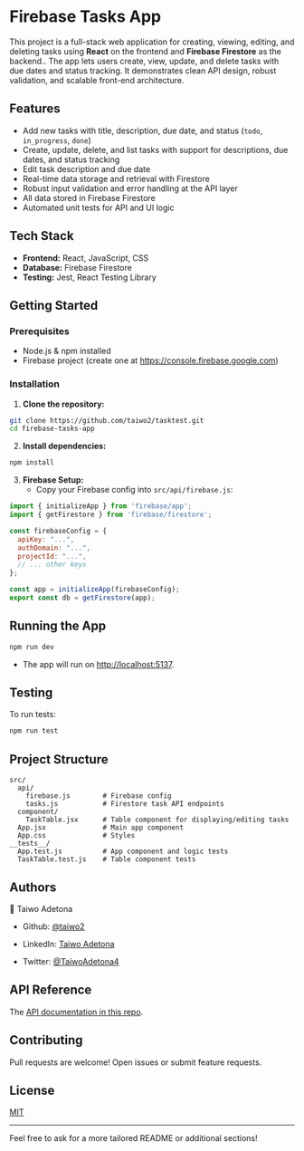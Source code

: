 
# Firebase Tasks App

This project is a full-stack web application for creating, viewing, editing, and deleting tasks using **React** on the frontend and **Firebase Firestore** as the backend.. The app lets users create, view, update, and delete tasks with due dates and status tracking.  It demonstrates clean API design, robust validation, and scalable front-end architecture.

## Features

- Add new tasks with title, description, due date, and status (`todo`, `in_progress`, `done`)
- Create, update, delete, and list tasks with support for descriptions, due dates, and status tracking
- Edit task description and due date
- Real-time data storage and retrieval with Firestore
- Robust input validation and error handling at the API layer
- All data stored in Firebase Firestore
- Automated unit tests for API and UI logic


## Tech Stack

- **Frontend:** React, JavaScript, CSS
- **Database:** Firebase Firestore
- **Testing:** Jest, React Testing Library


## Getting Started

### Prerequisites

- Node.js \& npm installed
- Firebase project (create one at https://console.firebase.google.com)


### Installation

1. **Clone the repository:**

```bash
git clone https://github.com/taiwo2/tasktest.git
cd firebase-tasks-app
```

2. **Install dependencies:**

```bash
npm install
```

3. **Firebase Setup:**
    - Copy your Firebase config into `src/api/firebase.js`:

```js
import { initializeApp } from 'firebase/app';
import { getFirestore } from 'firebase/firestore';

const firebaseConfig = {
  apiKey: "...",
  authDomain: "...",
  projectId: "...",
  // ... other keys
};

const app = initializeApp(firebaseConfig);
export const db = getFirestore(app);
```


## Running the App

```bash
npm run dev
```

- The app will run on [http://localhost:5137](http://localhost:5137).


## Testing

To run tests:

```bash
npm run test
```


## Project Structure

```
src/
  api/
    firebase.js        # Firebase config
    tasks.js           # Firestore task API endpoints
  component/
    TaskTable.jsx      # Table component for displaying/editing tasks
  App.jsx              # Main app component
  App.css              # Styles
__tests__/
  App.test.js          # App component and logic tests
  TaskTable.test.js    # Table component tests
```

## Authors

👤 Taiwo Adetona

- Github: [@taiwo2](https://github.com/taiwo2)

- LinkedIn: [Taiwo Adetona](https://www.linkedin.com/in/taiwo-adetona/)

- Twitter: [@TaiwoAdetona4](https://twitter.com/TaiwoAdetona4/)


## API Reference

The [API documentation in this repo](/apiDoc.md).

## Contributing

Pull requests are welcome! Open issues or submit feature requests.

## License

[MIT](LICENSE)

***

Feel free to ask for a more tailored README or additional sections!


